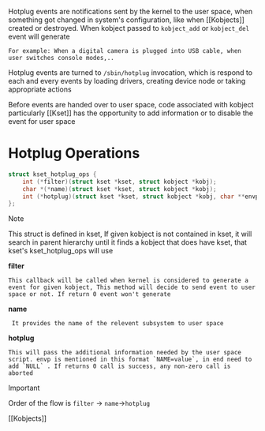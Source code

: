 Hotplug events are notifications sent by the kernel to the user space, when something got changed in system's configuration, like when [[Kobjects]] created or destroyed. When kobject passed to `kobject_add` or `kobject_del` event will generate 

	For example: When a digital camera is plugged into USB cable, when user switches console modes,..

Hotplug events are turned to `/sbin/hotplug` invocation, which is respond to each and every events by loading drivers, creating device node or taking appropriate actions

Before events are handed over to user space, code associated with kobject particularly [[Kset]] has the opportunity to add information or to disable the event for user space 

# Hotplug Operations

```c
struct kset_hotplug_ops {
	int (*filter)(struct kset *kset, struct kobject *kobj);
	char *(*name)(struct kset *kset, struct kobject *kobj);
	int (*hotplug)(struct kset *kset, struct kobject *kobj, char **envp, int num_envp, char *buffer, int buffer_size);
};
```
>[!note]
This struct is defined in kset, If given kobject is not contained in kset, it will search in parent hierarchy until it finds a kobject that does have kset, that kset's kset_hotplug_ops will use

**filter**  

	This callback will be called when kernel is considered to generate a event for given kobject, This method will decide to send event to user space or not. If return 0 event won't generate

 **name**  
 
	 It provides the name of the relevent subsystem to user space

**hotplug**  

	This will pass the additional information needed by the user space script. envp is mentioned in this format `NAME=value`, in end need to add `NULL` . If returns 0 call is success, any non-zero call is aborted


 > [!IMPORTANT]  
> Order of the flow is `filter` -> `name`->`hotplug`

[[Kobjects]]